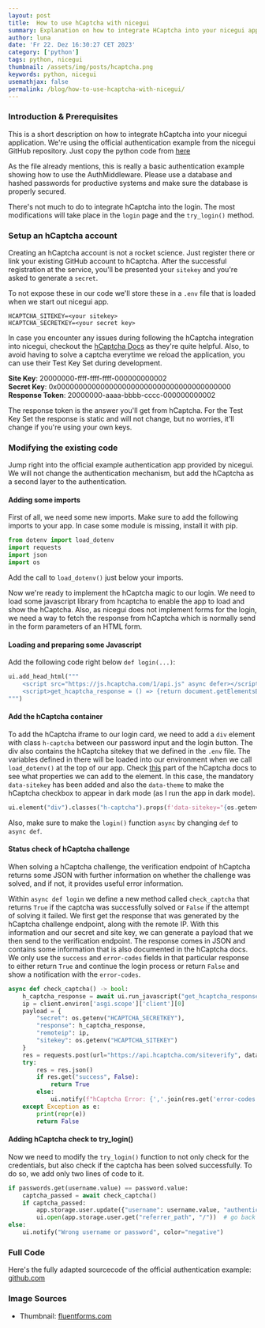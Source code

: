 ```yaml
---
layout: post
title:  How to use hCaptcha with nicegui
summary: Explanation on how to integrate HCaptcha into your nicegui application
author: luna
date: 'Fr 22. Dez 16:30:27 CET 2023'
category: ['python']
tags: python, nicegui
thumbnail: /assets/img/posts/hcaptcha.png
keywords: python, nicegui
usemathjax: false
permalink: /blog/how-to-use-hcaptcha-with-nicegui/
---
```


### Introduction & Prerequisites

This is a short description on how to integrate hCaptcha into your nicegui application. We're using the official authentication example from the nicegui GitHub repository. Just copy the python code from [here](https://github.com/zauberzeug/nicegui/blob/main/examples/authentication/main.py)

As the file already mentions, this is really a basic authentication example showing how to use the AuthMiddleware. Please use a database and hashed passwords for productive systems and make sure the database is properly secured.

There's not much to do to integrate hCaptcha into the login. The most modifications will take place in the `login` page and the `try_login()` method.

### Setup an hCaptcha account
Creating an hCaptcha account is not a rocket science. Just register there or link your existing GitHub account to hCaptcha. After the successful registration at the service, you'll be presented your `sitekey` and you're asked to generate a `secret`.

To not expose these in our code we'll store these in a `.env` file that is loaded when we start out nicegui app.


```
HCAPTCHA_SITEKEY=<your sitekey>
HCAPTCHA_SECRETKEY=<your secret key>
```

In case you encounter any issues during following the hCaptcha integration into nicegui, checkout the [hCaptcha Docs](https://docs.hcaptcha.com/) as they're quite helpful. Also, to avoid having to solve a captcha everytime we reload the application, you can use their Test Key Set during development.


__Site Key__: 20000000-ffff-ffff-ffff-000000000002<br>
__Secret Key__: 0x0000000000000000000000000000000000000000<br>
__Response Token__: 20000000-aaaa-bbbb-cccc-000000000002

The response token is the answer you'll get from hCaptcha. For the Test Key Set the response is static and will not change, but no worries, it'll change if you're using your own keys.

### Modifying the existing code
Jump right into the official example authentication app provided by nicegui. We will not change the authentication mechanism, but add the hCaptcha as a second layer to the authentication.

#### Adding some imports
First of all, we need some new imports. Make sure to add the following imports to your app. In case some module is missing, install it with pip.

```python
from dotenv import load_dotenv
import requests
import json
import os
```

Add the call to `load_dotenv()` just below your imports.

Now we're ready to implement the hCaptcha magic to our login. We need to load some javascript library from hcaptcha to enable the app to load and show the hCaptcha. Also, as nicegui does not implement forms for the login, we need a way to fetch the response from hCaptcha which is normally send in the form parameters of an HTML form.

#### Loading and preparing some Javascript
Add the following code right below `def login(...)`:

```python
ui.add_head_html("""
    <script src="https://js.hcaptcha.com/1/api.js" async defer></script>
    <script>get_hcaptcha_response = () => {return document.getElementsByTagName("iframe")[0].attributes.getNamedItem("data-hcaptcha-response").nodeValue;}</script>
""")
```

#### Add the hCaptcha container
To add the hCaptcha iframe to our login card, we need to add a `div` element with class `h-captcha` between our password input and the login button. The div also contains the hCaptcha sitekey that we defined in the `.env` file. The variables defined in there will be loaded into our environment when we call `load_dotenv()` at the top of our app. Check [this](https://docs.hcaptcha.com/configuration/#hcaptcha-container-configuration) part of the hCaptcha docs to see what properties we can add to the element. In this case, the mandatory `data-sitekey` has been added and also the `data-theme` to make the hCaptcha checkbox to appear in dark mode (as I run the app in dark mode).

```python
ui.element("div").classes("h-captcha").props(f'data-sitekey="{os.getenv("HCAPTCHA_SITEKEY")}" data-theme="dark"')
```

Also, make sure to make the `login()` function `async` by changing `def` to `async def`.

#### Status check of hCaptcha challenge
When solving a hCaptcha challenge, the verification endpoint of hCaptcha returns some JSON with further information on whether the challenge was solved, and if not, it provides useful error information.

Within `async def login` we define a new method called `check_captcha` that returns `True` if the captcha was successfully solved or `False` if the attempt of solving it failed. We first get the response that was generated by the hCaptcha challenge endpoint, along with the remote IP. With this information and our secret and site key, we can generate a payload that we then send to the verification endpoint. The response comes in JSON and contains some information that is also documented in the hCaptcha docs. We only use the `success` and `error-codes` fields in that particular response to either return `True` and continue the login process or return `False` and show a notification with the `error-codes`.

```python
async def check_captcha() -> bool:
    h_captcha_response = await ui.run_javascript("get_hcaptcha_response();")
    ip = client.environ['asgi.scope']['client'][0]
    payload = {
        "secret": os.getenv("HCAPTCHA_SECRETKEY"),
        "response": h_captcha_response,
        "remoteip": ip,
        "sitekey": os.getenv("HCAPTCHA_SITEKEY")
    }
    res = requests.post(url="https://api.hcaptcha.com/siteverify", data=payload)
    try:
        res = res.json()
        if res.get("success", False):
            return True
        else:
            ui.notify(f"hCaptcha Error: {','.join(res.get('error-codes', []))}")
    except Exception as e:
        print(repr(e))
        return False
```


#### Adding hCaptcha check to try_login()
Now we need to modify the `try_login()` function to not only check for the credentials, but also check if the captcha has been solved successfully. To do so, we add only two lines of code to it.

```python
if passwords.get(username.value) == password.value:
    captcha_passed = await check_captcha()
    if captcha_passed:
        app.storage.user.update({"username": username.value, "authenticated": True})
        ui.open(app.storage.user.get("referrer_path", "/"))  # go back to where the user wanted to go
else:
    ui.notify("Wrong username or password", color="negative")
```


### Full Code
Here's the fully adapted sourcecode of the official authentication example: [github.com](https://github.com/simplylu/nicegui-hcaptcha-authentication)


### Image Sources
- Thumbnail: [fluentforms.com](https://fluentforms.com/wp-content/uploads/2022/08/How-to-Use-hCaptcha-in-Fluent-Forms-1.png)
